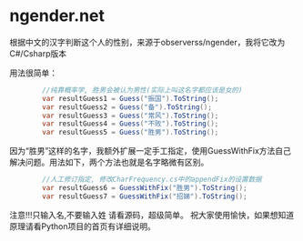 # ngender.net
根据中文的汉字判断这个人的性别，来源于observerss/ngender，我将它改为C#/Csharp版本


用法很简单：<br />
```csharp
        //纯靠概率学, 胜男会被认为男性(实际上叫这名字都应该是女的)
        var resultGuess1 = Guess("振国").ToString();
        var resultGuess2 = Guess("备").ToString();
        var resultGuess3 = Guess("常风").ToString();
        var resultGuess4 = Guess("不败").ToString();
        var resultGuess5 = Guess("胜男").ToString();
```

因为“胜男”这样的名字，我额外扩展一定手工指定，使用GuessWithFix方法自己解决问题。用法如下，两个方法也就是名字略微有区别。
```csharp
        //人工修订指定, 修改CharFrequency.cs中的appendFix的设置数据
        var resultGuess6 = GuessWithFix("胜男").ToString();
        var resultGuess7 = GuessWithFix("招娣").ToString();
```

注意!!!只输入名,不要输入姓
请看源码，超级简单。
祝大家使用愉快，如果想知道原理请看Python项目的首页有详细说明。
